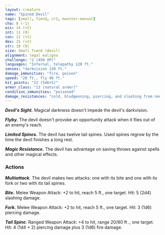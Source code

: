 ```yaml
---
layout: creature
name: "Spined Devil"
tags: [small, fiend, cr2, monster-manual]
cha: 8 (-1)
wis: 14 (+2)
int: 11 (0)
con: 12 (+1)
dex: 15 (+2)
str: 10 (0)
size: Small fiend (devil)
alignment: legal maligna
challenge: "2 (450 XP)"
languages: "Infernal, telepathy 120 ft."
senses: "darkvision 120 ft."
damage_immunities: "fire, poison"
speed: "20 ft., fly 40 ft."
hit_points: "22 (5d6+5)"
armor_class: "13 (natural armor)"
condition_immunities: "poisoned"
damage_resistances: "cold, bludgeoning, piercing, and slashing from nonmagical weapons that aren't silvered"
---
```


***Devil's Sight.*** Magical darkness doesn't impede the devil's darkvision.

***Flyby.*** The devil doesn't provoke an opportunity attack when it flies out of an enemy's reach.

***Limited Spines.*** The devil has twelve tail spines. Used spines regrow by the time the devil finishes a long rest.

***Magic Resistance.*** The devil has advantage on saving throws against spells and other magical effects.

### Actions

***Multiattack.*** The devil makes two attacks: one with its bite and one with its fork or two with its tail spines.

***Bite.*** Melee Weapon Attack: +2 to hit, reach 5 ft., one target. Hit: 5 (2d4) slashing damage.

***Fork.*** Melee Weapon Attack: +2 to hit, reach 5 ft., one target. Hit: 3 (1d6) piercing damage.

***Tail Spine.*** Ranged Weapon Attack: +4 to hit, range 20/80 ft ., one target. Hit: 4 (1d4 + 2) piercing damage plus 3 (1d6) fire damage.